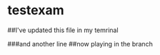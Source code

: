 # testexam

##I've updated this file in my temrinal 

###and another line 
##now playing in the branch
